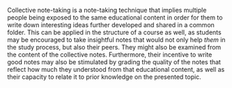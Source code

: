 ---
---

Collective note-taking is a note-taking technique that implies multiple people being exposed to the same educational content in order for them to write down interesting ideas further developed and shared in a common folder. This can be applied in the structure of a course as well, as students may be encouraged to take insightful notes that would not only help _them_ in the study process, but also their peers. They might also be examined from the content of the collective notes. Furthermore, their incentive to write good notes may also be stimulated by grading the quality of the notes that reflect how much they understood from that educational content, as well as their capacity to relate it to prior knowledge on the presented topic.